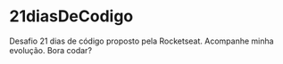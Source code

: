 # 21diasDeCodigo
Desafio 21 dias de código proposto pela Rocketseat. Acompanhe minha evolução. Bora codar?
